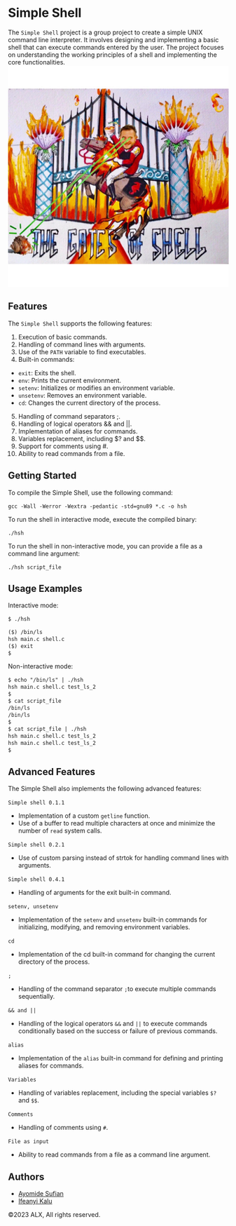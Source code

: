 # Simple Shell

The `Simple Shell` project is a group project to create a simple UNIX command line interpreter. It involves designing and implementing a basic shell that can execute commands entered by the user. The project focuses on understanding the working principles of a shell and implementing the core functionalities.
![Cover Photo](shell.jpeg)

## Features
The `Simple Shell` supports the following features:

1. Execution of basic commands.
2. Handling of command lines with arguments.
3. Use of the `PATH` variable to find executables.
4. Built-in commands:
- `exit`: Exits the shell.
- `env`: Prints the current environment.
- `setenv`: Initializes or modifies an environment variable.
- `unsetenv`: Removes an environment variable.
- `cd`: Changes the current directory of the process.
5. Handling of command separators ;.
6. Handling of logical operators && and ||.
7. Implementation of aliases for commands.
8. Variables replacement, including $? and $$.
9. Support for comments using #.
10. Ability to read commands from a file.

## Getting Started
To compile the Simple Shell, use the following command:

```
gcc -Wall -Werror -Wextra -pedantic -std=gnu89 *.c -o hsh
```

To run the shell in interactive mode, execute the compiled binary:

```
./hsh
```

To run the shell in non-interactive mode, you can provide a file as a command line argument:

```
./hsh script_file
```

## Usage Examples
Interactive mode:

```
$ ./hsh
```

```
($) /bin/ls
hsh main.c shell.c
($) exit
$
```

Non-interactive mode:

```
$ echo "/bin/ls" | ./hsh
hsh main.c shell.c test_ls_2
$
$ cat script_file
/bin/ls
/bin/ls
$
$ cat script_file | ./hsh
hsh main.c shell.c test_ls_2
hsh main.c shell.c test_ls_2
$
```

## Advanced Features

The Simple Shell also implements the following advanced features:

`Simple shell 0.1.1`
- Implementation of a custom `getline` function.
- Use of a buffer to read multiple characters at once and minimize the number of `read` system calls.

`Simple shell 0.2.1`
- Use of custom parsing instead of strtok for handling command lines with arguments.

`Simple shell 0.4.1`
- Handling of arguments for the exit built-in command.

`setenv, unsetenv`
- Implementation of the `setenv` and `unsetenv` built-in commands for initializing, modifying, and removing environment variables.

`cd`
- Implementation of the cd built-in command for changing the current directory of the process.

`;`
- Handling of the command separator `;`to execute multiple commands sequentially.

`&& and ||`
- Handling of the logical operators `&&` and `||` to execute commands conditionally based on the success or failure of previous commands.

`alias`
- Implementation of the `alias` built-in command for defining and printing aliases for commands.

`Variables`
- Handling of variables replacement, including the special variables `$?` and `$$`.

`Comments`
- Handling of comments using `#`.

`File as input`
- Ability to read commands from a file as a command line argument.

## Authors
- [Ayomide Sufian](https://github.com/Yomitide)
- [Ifeanyi Kalu](https://github.com/fazzy13)

©2023 ALX, All rights reserved.
